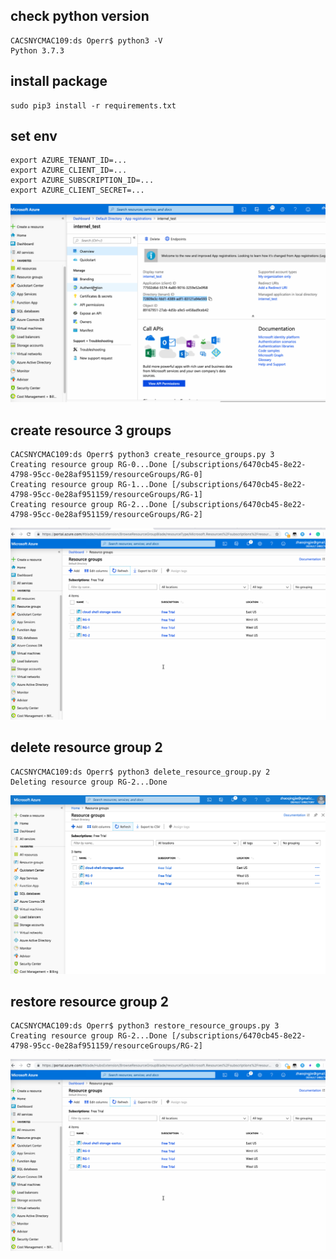 ## check python version
```
CACSNYCMAC109:ds Operr$ python3 -V
Python 3.7.3
```
## install package
```
sudo pip3 install -r requirements.txt 
```

## set env
```
export AZURE_TENANT_ID=...
export AZURE_CLIENT_ID=...
export AZURE_SUBSCRIPTION_ID=...
export AZURE_CLIENT_SECRET=...
```
![](img/1.png)

## create resource 3 groups
```
CACSNYCMAC109:ds Operr$ python3 create_resource_groups.py 3
Creating resource group RG-0...Done [/subscriptions/6470cb45-8e22-4798-95cc-0e28af951159/resourceGroups/RG-0]
Creating resource group RG-1...Done [/subscriptions/6470cb45-8e22-4798-95cc-0e28af951159/resourceGroups/RG-1]
Creating resource group RG-2...Done [/subscriptions/6470cb45-8e22-4798-95cc-0e28af951159/resourceGroups/RG-2]
```
![](img/2.png)

## delete resource group 2
```
CACSNYCMAC109:ds Operr$ python3 delete_resource_group.py 2
Deleting resource group RG-2...Done
```
![](img/3.png)


## restore resource group 2
```
CACSNYCMAC109:ds Operr$ python3 restore_resource_groups.py 3
Creating resource group RG-2...Done [/subscriptions/6470cb45-8e22-4798-95cc-0e28af951159/resourceGroups/RG-2]
```
![](img/2.png)
